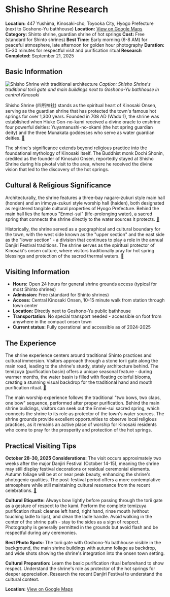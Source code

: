 # Shisho Shrine Research

**Location:** 447 Yushima, Kinosaki-cho, Toyooka City, Hyogo Prefecture (next to Goshono-Yu bathhouse)
**Location:** [View on Google Maps](https://maps.google.com/maps?q=35.6259467,134.8073683)
**Category:** Shinto shrine, guardian shrine of hot springs
**Cost:** Free (standard for Shinto shrines)
**Best Time:** Early morning (6-8 AM) for peaceful atmosphere, late afternoon for golden hour photography
**Duration:** 15-30 minutes for respectful visit and purification ritual
**Research Completed:** September 21, 2025

## Basic Information

![Shisho Shrine with traditional architecture](https://upload.wikimedia.org/wikipedia/commons/a/a1/Shimohara_hachiman_shrine_JR_Takayama_Line%2CGero_city%2CGifu%2CJapan.JPG)
*Caption: Shisho Shrine's traditional torii gate and main buildings next to Goshono-Yu bathhouse in central Kinosaki*

Shisho Shrine (四所神社) stands as the spiritual heart of Kinosaki Onsen, serving as the guardian shrine that has protected the town's famous hot springs for over 1,300 years. Founded in 708 AD (Wado 1), the shrine was established when Hiuke Gon-no-kami received a divine oracle to enshrine four powerful deities: Yuyamanushi-no-okami (the hot spring guardian deity) and the three Munakata goddesses who serve as water guardian deities. [🔗](https://kinosaki-spa.gr.jp/facility/shisyo/)

The shrine's significance extends beyond religious practice into the foundational mythology of Kinosaki itself. The Buddhist monk Dochi Shonin, credited as the founder of Kinosaki Onsen, reportedly stayed at Shisho Shrine during his pivotal visit to the area, where he received the divine vision that led to the discovery of the hot springs.

## Cultural & Religious Significance

Architecturally, the shrine features a three-bay nagare-zukuri style main hall (honden) and an irimoya-zukuri style worship hall (haiden), both designated as registered tangible cultural properties of Hyogo Prefecture. Behind the main hall lies the famous "Enmei-sui" (life-prolonging water), a sacred spring that connects the shrine directly to the water sources it protects. [🔗](https://toyooka-tourism.com/spot/shishojinja/)

Historically, the shrine served as a geographical and cultural boundary for the town, with the west side known as the "upper section" and the east side as the "lower section" - a division that continues to play a role in the annual Danjiri Festival traditions. The shrine serves as the spiritual protector of Kinosaki's onsen culture, where visitors traditionally pray for hot spring blessings and protection of the sacred thermal waters. [🔗](https://visitkinosaki.com/things-to-do/shisho-shrine/)

## Visiting Information

- **Hours:** Open 24 hours for general shrine grounds access (typical for most Shinto shrines)
- **Admission:** Free (standard for Shinto shrines)
- **Access:** Central Kinosaki Onsen, 10-15 minute walk from station through town center
- **Location:** Directly next to Goshono-Yu public bathhouse
- **Transportation:** No special transport needed - accessible on foot from anywhere in the compact onsen town
- **Current status:** Fully operational and accessible as of 2024-2025

## The Experience

The shrine experience centers around traditional Shinto practices and cultural immersion. Visitors approach through a stone torii gate along the main road, leading to the shrine's sturdy, stately architecture behind. The temizuya (purification basin) offers a unique seasonal feature - during warmer months, the water basin is filled with floating colorful blooms, creating a stunning visual backdrop for the traditional hand and mouth purification ritual. [🔗](https://visitkinosaki.com/things-to-do/shisho-shrine/)

The main worship experience follows the traditional "two bows, two claps, one bow" sequence, performed after proper purification. Behind the main shrine buildings, visitors can seek out the Enmei-sui sacred spring, which connects the shrine to its role as protector of the town's water sources. The shrine grounds provide excellent opportunities to observe local religious practices, as it remains an active place of worship for Kinosaki residents who come to pray for the prosperity and protection of the hot springs.

## Practical Visiting Tips

**October 28-30, 2025 Considerations:** The visit occurs approximately two weeks after the major Danjiri Festival (October 14-15), meaning the shrine may still display festival decorations or residual ceremonial elements. Autumn foliage will be at or near peak beauty, enhancing the shrine's photogenic qualities. The post-festival period offers a more contemplative atmosphere while still maintaining cultural resonance from the recent celebrations. [🔗](https://visitkinosaki.com/events/kinosaki-fall-danjiri-festival/)

**Cultural Etiquette:** Always bow lightly before passing through the torii gate as a gesture of respect to the kami. Perform the complete temizuya purification ritual: cleanse left hand, right hand, rinse mouth (without touching ladle to lips), and clean the ladle handle. Avoid walking in the center of the shrine path - stay to the sides as a sign of respect. Photography is generally permitted in the grounds but avoid flash and be respectful during any ceremonies.

**Best Photo Spots:** The torii gate with Goshono-Yu bathhouse visible in the background, the main shrine buildings with autumn foliage as backdrop, and wide shots showing the shrine's integration into the onsen town setting.

**Cultural Preparation:** Learn the basic purification ritual beforehand to show respect. Understand the shrine's role as protector of the hot springs for deeper appreciation. Research the recent Danjiri Festival to understand the cultural context.

**Location:** [View on Google Maps](https://maps.google.com/maps?q=447+Yushima,+Kinosaki-cho,+Toyooka+City,+Hyogo+Prefecture)
